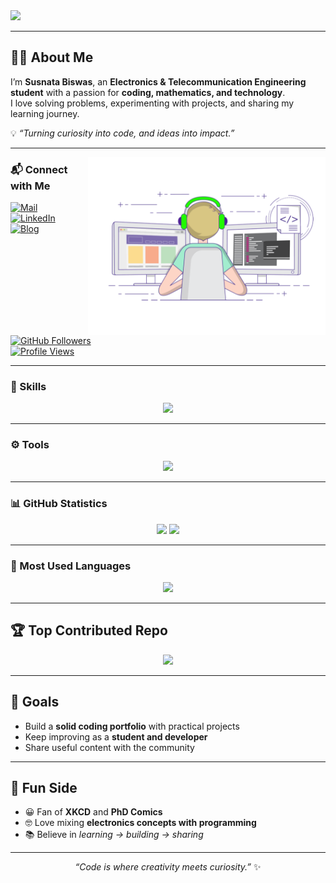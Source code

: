 <img src="[https://capsule-render.vercel.app/api?type=waving&color=0:3a8296,100:091519&height=180&text=Hi,%20I'm%20Susnata%20Biswas&fontSize=45&fontColor=61DAFB&fontAlignY=40&animation=twinkling&desc=Electronics%20%26%20Telecommunication%20Student%20|%20Coder%20|%20Tech%20Explorer&descSize=20&descAlignY=70&section=header](https://capsule-render.vercel.app/api?type=waving&height=150&color=0:3a8296,100:091519&text=Hi,%20I'm%20Susnata%20Biswas&reversal=true&fontColor=61DAFB&fontSize=50&textBg=false&animation=twinkling&desc=Electronics%20%20%20Telecommunication%20Student%20|%20Coder%20|%20Tech%20Explorer&descSize=20&descAlignY=73)" />


---

## 👨‍💻 About Me  
I’m **Susnata Biswas**, an **Electronics &amp; Telecommunication Engineering student** with a passion for **coding, mathematics, and technology**.  
I love solving problems, experimenting with projects, and sharing my learning journey.  

💡 *“Turning curiosity into code, and ideas into impact.”*

---

<img align="right" alt="Coding" width="380" src="https://raw.githubusercontent.com/devSouvik/devSouvik/master/gif3.gif">

### 📬 Connect with Me  

[![Mail](https://img.shields.io/badge/-Email-dc2626?style=flat&logo=gmail&logoColor=white)](mailto:yourmail@example.com)  
[![LinkedIn](https://img.shields.io/badge/-Susnata%20Biswas-0A66C2?style=flat&logo=linkedin&logoColor=white)](#)  
[![Blog](https://img.shields.io/badge/-Blog-FF5722?style=flat&logo=blogger&logoColor=white)](https://susnatacodes.blogspot.com)  
[![GitHub Followers](https://img.shields.io/github/followers/susnatacodes?label=GitHub%20Followers&style=flat&logo=github)](https://github.com/susnatacodes)  
[![Profile Views](https://komarev.com/ghpvc/?username=susnatacodes&color=blue&label=Profile%20Views)](https://github.com/susnatacodes)  

---

### 🧠 Skills  
<p align="center">
  <img src="https://skillicons.dev/icons?i=c,python,js,html,css&theme=light" />
</p>

---

### ⚙️ Tools  
<p align="center">
  <img src="https://skillicons.dev/icons?i=vscode,github,git,linux&theme=light" />
</p>

---

### 📊 GitHub Statistics  

<p align="center">
  <img src="https://github-readme-stats.vercel.app/api?username=susnatacodes&theme=react&show_icons=true&hide_border=false" height="160" />
  <img src="https://github-readme-streak-stats.herokuapp.com?user=susnatacodes&theme=react&hide_border=false&currStreakNum=61DAFB&sideLabels=61DAFB&currStreakLabel=61DAFB" height="160" />
</p>

---

### 🧩 Most Used Languages  

<p align="center">
  <img src="https://github-readme-stats.vercel.app/api/top-langs/?username=susnatacodes&layout=compact&langs_count=8&theme=react&hide_border=false&custom_title=Most%20Used%20Languages" />
</p>

---

## 🏆 Top Contributed Repo  

<p align="center">
  <img src="https://github-contributor-stats.vercel.app/api?username=susnatacodes&limit=5&theme=react&combine_all_yearly_contributions=true" />
</p>

---

## 🎯 Goals  
- Build a **solid coding portfolio** with practical projects  
- Keep improving as a **student and developer**  
- Share useful content with the community  

---

## 🎉 Fun Side  
- 😀 Fan of **XKCD** and **PhD Comics**  
- 🤓 Love mixing **electronics concepts with programming**  
- 📚 Believe in *learning → building → sharing*  

---

<p align="center">
  <i>“Code is where creativity meets curiosity.”</i> ✨
</p>
